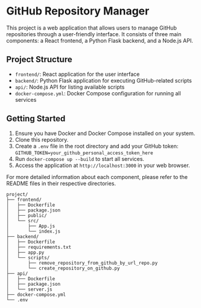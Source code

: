# GitHub Repository Manager

This project is a web application that allows users to manage GitHub repositories through a user-friendly interface. It consists of three main components: a React frontend, a Python Flask backend, and a Node.js API.

## Project Structure

- `frontend/`: React application for the user interface
- `backend/`: Python Flask application for executing GitHub-related scripts
- `api/`: Node.js API for listing available scripts
- `docker-compose.yml`: Docker Compose configuration for running all services

## Getting Started

1. Ensure you have Docker and Docker Compose installed on your system.
2. Clone this repository.
3. Create a `.env` file in the root directory and add your GitHub token:   ```
   GITHUB_TOKEN=your_github_personal_access_token_here   ```
4. Run `docker-compose up --build` to start all services.
5. Access the application at `http://localhost:3000` in your web browser.

For more detailed information about each component, please refer to the README files in their respective directories.

```
project/
├── frontend/
│   ├── Dockerfile
│   ├── package.json
│   ├── public/
│   └── src/
│       ├── App.js
│       └── index.js
├── backend/
│   ├── Dockerfile
│   ├── requirements.txt
│   ├── app.py
│   └── scripts/
│       ├── remove_repository_from_github_by_url_repo.py
│       └── create_repository_on_github.py
├── api/
│   ├── Dockerfile
│   ├── package.json
│   └── server.js
├── docker-compose.yml
└── .env

